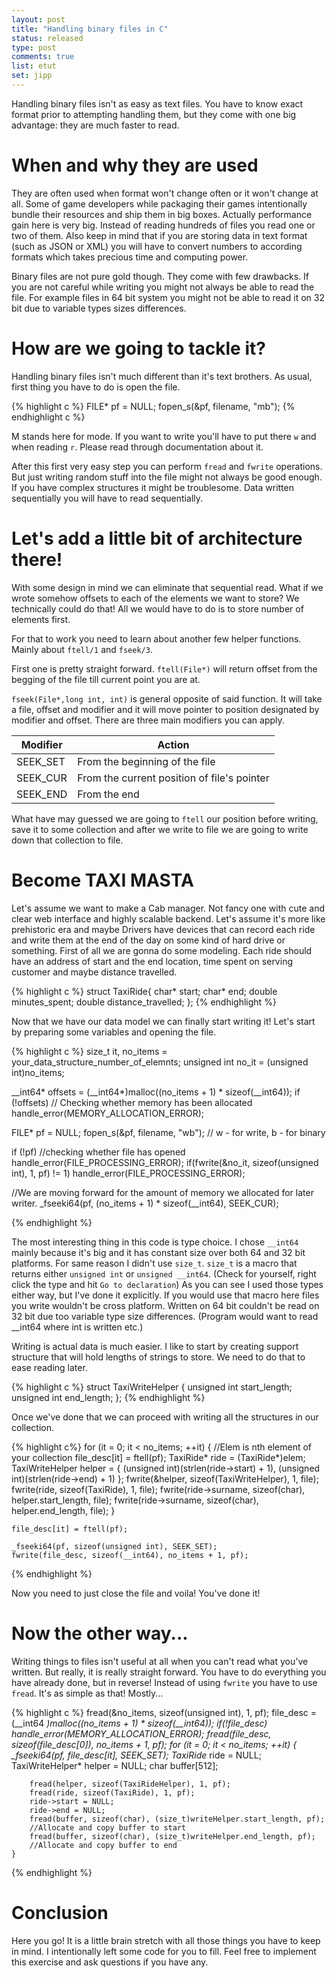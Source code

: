 ```yaml
---
layout: post
title: "Handling binary files in C"
status: released
type: post
comments: true
list: etut
set: jipp
---
```


Handling binary files isn't as easy as text files. You have to know exact format prior to attempting handling them, but they come with one big advantage: they are much faster to read.

# When and why they are used

They are often used when format won't change often or it won't change at all. Some of game developers while packaging their games intentionally bundle their resources and ship them in big boxes. Actually performance gain here is very big. Instead of reading hundreds of files you read one or two of them. Also keep in mind that if you are storing data in text format (such as JSON or XML) you will have to convert numbers to according formats which takes precious time and computing power.

Binary files are not pure gold though. They come with few drawbacks. If you are not careful while writing you might not always be able to read the file. For example files in 64 bit system you might not be able to read it on 32 bit due to variable types sizes differences.

# How are we going to tackle it?

Handling binary files isn't much different than it's text brothers. As usual, first thing you have to do is open the file.

{% highlight c %}
  FILE* pf = NULL;
  fopen_s(&pf, filename, "mb");
{% endhighlight c %}

M stands here for mode. If you want to write you'll have to put there `w` and when reading `r`. Please read through documentation about it.

After this first very easy step you can perform `fread` and `fwrite` operations. But just writing random stuff into the file might not always be good enough. If you have complex structures it might be troublesome. Data written sequentially you will have to read sequentially.

# Let's add a little bit of architecture there!

With some design in mind we can eliminate that sequential read. What if we wrote somehow offsets to each of the elements we want to store? We technically could do that! All we would have to do is to store number of elements first.

For that to work you need to learn about another few helper functions. Mainly about `ftell/1` and `fseek/3`.

First one is pretty straight forward. `ftell(File*)` will return offset from the begging of the file till current point you are at.

`fseek(File*,long int, int)` is general opposite of said function. It will take a file, offset and modifier and it will move pointer to position designated by modifier and offset. There are three main modifiers you can apply.

| Modifier | Action |
| -------- | ------ |
| SEEK_SET | From the beginning of the file |
| SEEK_CUR | From the current position of file's pointer |
| SEEK_END | From the end |

What have may guessed we are going to `ftell` our position before writing, save it to some collection and after we write to file we are going to write down that collection to file.

# Become TAXI MASTA

Let's assume we want to make a Cab manager. Not fancy one with cute and clear web interface and highly scalable backend. Let's assume it's more like prehistoric era and maybe Drivers have devices that can record each ride and write them at the end of the day on some kind of hard drive or something. First of all we are gonna do some modeling. Each ride should have an address of start and the end location, time spent on serving customer and maybe distance travelled.

{% highlight c %}
struct TaxiRide{
  char* start;
  char* end;
  double minutes_spent;
  double distance_travelled;
};
{% endhighlight %}

Now that we have our data model we can finally start writing it! Let's start by preparing some variables and opening the file.

{% highlight c %}
size_t it, no_items = your_data_structure_number_of_elemnts;
unsigned int no_it = (unsigned int)no_items;

__int64* offsets = (__int64*)malloc((no_items + 1) * sizeof(__int64));
if (!offsets) // Checking whether memory has been allocated
  handle_error(MEMORY_ALLOCATION_ERROR);

FILE* pf = NULL;
fopen_s(&pf, filename, "wb"); // w - for write, b - for binary

if (!pf) //checking whether file has opened
  handle_error(FILE_PROCESSING_ERROR);
if(fwrite(&no_it, sizeof(unsigned int), 1, pf) != 1)
  handle_error(FILE_PROCESSING_ERROR);

//We are moving forward for the amount of memory we allocated for later writer.
_fseeki64(pf, (no_items + 1) * sizeof(__int64), SEEK_CUR);

{% endhighlight %}

The most interesting thing in this code is type choice. I chose `__int64` mainly because it's big and it has constant size over both 64 and 32 bit platforms. For same reason I didn't use `size_t`. `size_t` is a macro that returns either `unsigned int` or `unsigned __int64`. (Check for yourself, right click the type and hit `Go to declaration`) As you can see I used those types either way, but I've done it explicitly. If you would use that macro here files you write wouldn't be cross platform. Written on 64 bit couldn't be read on 32 bit due too variable type size differences. (Program would want to read __int64 where int is written etc.)

Writing is actual data is much easier. I like to start by creating support structure that will hold lengths of strings to store. We need to do that to ease reading later.

{% highlight c %}
struct TaxiWriteHelper {
	unsigned int start_length;
  unsigned int end_length;
};
{% endhighlight %}

Once we've done that we can proceed with writing all the structures in our collection.

{% highlight c%}
for (it = 0; it < no_items; ++it)
	{
    //Elem is nth element of your collection
		file_desc[it] = ftell(pf);
    TaxiRide* ride = (TaxiRide*)elem;
    TaxiWriteHelper helper = { (unsigned int)(strlen(ride->start) + 1), (unsigned int)(strlen(ride->end) + 1) };
    fwrite(&helper, sizeof(TaxiWriteHelper), 1, file);
    fwrite(ride, sizeof(TaxiRide), 1, file);
    fwrite(ride->surname, sizeof(char), helper.start_length, file);
    fwrite(ride->surname, sizeof(char), helper.end_length, file);
	}

	file_desc[it] = ftell(pf);

	_fseeki64(pf, sizeof(unsigned int), SEEK_SET);
	fwrite(file_desc, sizeof(__int64), no_items + 1, pf);
{% endhighlight %}

Now you need to just close the file and voila! You've done it!

# Now the other way...

Writing things to files isn't useful at all when you can't read what you've written. But really, it is really straight forward. You have to do everything you have already done, but in reverse! Instead of using `fwrite` you have to use `fread`. It's as simple as that! Mostly...

{% highlight c %}
    fread(&no_items, sizeof(unsigned int), 1, pf);
	file_desc = (__int64 *)malloc((no_items + 1) * sizeof(__int64));
	if(!file_desc)
		handle_error(MEMORY_ALLOCATION_ERROR);
	fread(file_desc, sizeof(file_desc[0]), no_items + 1, pf);
	for (it = 0; it < no_items; ++it)
	{
		_fseeki64(pf, file_desc[it], SEEK_SET);
		TaxiRide* ride = NULL;
        TaxiWriteHelper* helper = NULL;
        char buffer[512];

        fread(helper, sizeof(TaxiRideHelper), 1, pf);
        fread(ride, sizeof(TaxiRide), 1, pf);
        ride->start = NULL;
        ride->end = NULL;
        fread(buffer, sizeof(char), (size_t)writeHelper.start_length, pf);
        //Allocate and copy buffer to start
        fread(buffer, sizeof(char), (size_t)writeHelper.end_length, pf);
        //Allocate and copy buffer to end
	}
{% endhighlight %}

# Conclusion

Here you go! It is a little brain stretch with all those things you have to keep in mind. I intentionally left some code for you to fill. Feel free to implement this exercise and ask questions if you have any.
